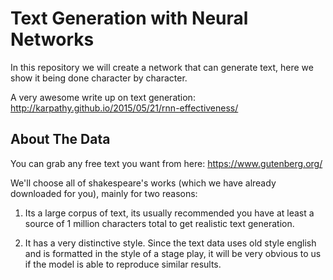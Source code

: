 # Text Generation with Neural Networks

In this repository we will create a network that can generate text, here we show it being done character by character.

 A very awesome write up on text generation: http://karpathy.github.io/2015/05/21/rnn-effectiveness/

## About The Data

You can grab any free text you want from here: https://www.gutenberg.org/

We'll choose all of shakespeare's works (which we have already downloaded for you), mainly for two reasons:

1. Its a large corpus of text, its usually recommended you have at least a source of 1 million characters total to get realistic text generation.

2. It has a very distinctive style. Since the text data uses old style english and is formatted in the style of a stage play, it will be very obvious to us if the model is able to reproduce similar results.
